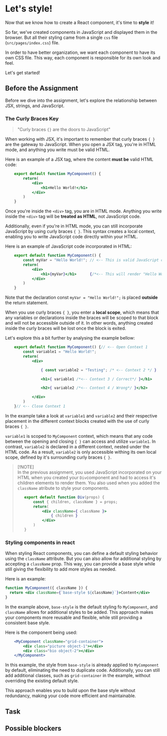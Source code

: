 # Let's style!

Now that we know how to create a React component, it's time to **style** it!<br/>

So far, we've created components in JavaScript and displayed them in the browser. But all their styling came from a single `css` file (`src/pages/index.css`) file.<br/>

In order to have better organization, we want each component to have its own CSS file. This way, each component is responsible for its own look and feel. 

Let's get started!<br/>

## Before the Assignment

Before we dive into the assignment, let's explore the relationship between JSX, strings, and JavaScript.

### The Curly Braces Key


> "Curly braces `{}` are the doors to JavaScript"

When working with JSX, it's important to remember that curly braces `{ }` are the gateway to JavaScript. When you open a JSX tag, you're in HTML mode, and anything you write must be valid HTML. 

Here is an example of a JSX tag, where the content **must be** valid HTML code:

```jsx
    export default function MyComponent() {
        return(
            <div>
                <h1>Hello World!</h1>
            </div>
        )
    }
```

Once you're inside the `<div>` tag, you are in HTML mode. Anything you write inside the `<div>` tag will be **treated as HTML**, not JavaScript code.

Additionally, even if you're in HTML mode, you can still incorporate JavaScript by using curly braces `{ }`. This syntax creates a local context, enabling you to write JavaScript code directly within your HTML.

Here is an example of JavaScript code incorporated in HTML:

```jsx
    export default function MyComponent() {
        const myVar = "Hello World!"; // <-- This is valid JavaScript code
        return(
            <div>
                <h1>{myVar}</h1>      {/*<-- This will render "Hello World!"*/}
            </div>
        )
    }
```
Note that the declaration const `myVar = "Hello World!";` is placed **outside** the return statement. 

When you use curly braces `{ }`, you enter a **local scope**, which means that any variables or declarations inside the braces will be scoped to that block and will not be accessible outside of it. In other words, anything created inside the curly braces will be lost once the block is exited.

Let's explore this a bit further by analysing the example bellow:

```jsx
    export default function MyComponent() {// <-- Open Context 1
        const variable1 = "Hello World!"; 
        return(
            <div> 

                { const variable2 = "Testing"; /* <-- Context 2 */ }

                <h1>{ variable1 /*<-- Context 3 / Correct*/ }</h1> 

                <h2>{ variable2 /*<-- Context 4 / Wrong*/ }</h2>

            </div>
        )
    }// <-- Close Context 1
```
In the example take a look at `variable1` and `variable2` and their respective placement in the different context blocks created with the use of curly braces `{ }`.

`variable1` is scoped to `MyComponent` context, which means that any code between the opening and closing `{ }` can access and utilize `variable1`. In contrast, `variable2` is declared in a different context, nested under the HTML code. As a result, `variable2` is only accessible withing its own local scope, defined by it's surrounding curly braces `{ }`.

> [!NOTE]<br/>
> In the previous assignment, you used JavaScript incorporated on your HTML when you created your `Div`component and had to access it's children elements to render them. You also used when you added the `className` atribute to style your components.
>```jsx
>    export default function Div(props) {
>        const { children, className } = props;
>        return(
>            <div className={ className }>
>                { children }
>            </div>
>        )
>    }
>```

### Styling components in react

When styling React components, you can define a default styling behavior using the `className` attribute. But you can also allow for additional styling by accepting a `className` prop. This way, you can provide a base style while still giving the flexibility to add more styles as needed. 

Here is an example:

```jsx
function MyComponent({ className }) {
  return <div className={`base-style ${className}`}>Content</div>
}
```
In the example above, `base-style` is the default styling fo `MyComponent`, and `className` allows for additional styles to be added. This approach makes your components more reusable and flexible, while still providing a consistent base style.

Here is the component being used:

```jsx
    <MyComponent className="grid-container">
        <div class="picture object-1"></div>
        <div class="bio object-2"></div>
    </MyComponent>
```

In this example, the style from `base-style` is already applied to `MyComponent` by default, eliminating the need to duplicate code. Additionally, you can still add additional classes, such as `grid-container` in the example, without overriding the existing default style. 

This approach enables you to build upon the base style without redundancy, making your code more efficient and maintainable. 

## Task

## Possible blockers

